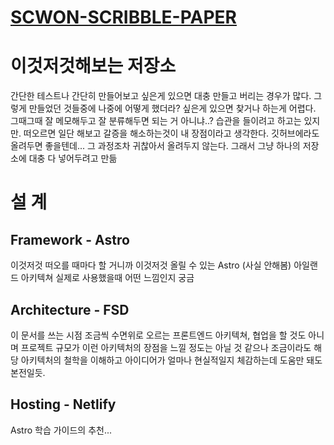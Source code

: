 # <a href="https://scwon-scribble-paper.netlify.app/" target="_blank">SCWON-SCRIBBLE-PAPER</a>
# 이것저것해보는 저장소
간단한 테스트나 간단히 만들어보고 싶은게 있으면 대충 만들고 버리는 경우가 많다.
그렇게 만들었던 것들중에 나중에 어떻게 했더라? 싶은게 있으면 찾거나 하는게 어렵다.
그때그때 잘 메모해두고 잘 분류해두면 되는 거 아니냐..? 습관을 들이려고 하고는 있지만.
떠오르면 일단 해보고 갈증을 해소하는것이 내 장점이라고 생각한다.
깃허브에라도 올려두면 좋을텐데... 그 과정조차 귀찮아서 올려두지 않는다.
그래서 그냥 하나의 저장소에 대충 다 넣어두려고 만듦

# 설 계

## Framework - Astro

이것저것 떠오를 때마다 할 거니까 이것저것 올릴 수 있는 Astro (사실 안해봄) 아일랜드 아키텍쳐 실제로 사용했을때 어떤 느낌인지 궁금

## Architecture - FSD

이 문서를 쓰는 시점 조금씩 수면위로 오르는 프론트엔드 아키텍쳐, 협업을 할 것도 아니며 프로젝트 규모가 이런 아키텍처의 장점을 느낄 정도는 아닐 것 같으나 조금이라도 해당 아키텍처의 철학을 이해하고 아이디어가 얼마나 현실적일지 체감하는데 도움만 돼도 본전일듯.

## Hosting - Netlify
Astro 학습 가이드의 추천...